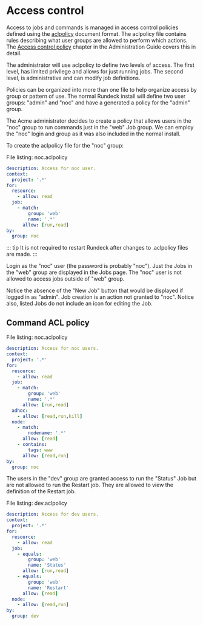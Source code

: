 # Access control

Access to jobs and commands is managed in access control
policies defined using the [aclpolicy](/manual/document-format-reference/aclpolicy-v10.md) document format.
The aclpolicy file contains rules describing what user
groups are allowed to perform which actions. The
[Access control policy](/administration/security/authorization.md)
chapter in the Administration Guide
covers this in detail.

The administrator will use aclpolicy to define two levels of
access. The first level, has limited privilege and allows for just
running jobs. The second level, is administrative and can modify job
definitions.

Policies can be organized into more than one file to help organize
access by group or pattern of use. The normal Rundeck install will
define two user groups: "admin" and "noc" and have a generated a policy
for the "admin" group.

The Acme administrator decides to create a policy that allows users in
the "noc" group to run commands just in the
"web" Job group. We can employ the "noc" login and group as
it was also included in the normal install.

To create the aclpolicy file for the "noc" group:

File listing: noc.aclpolicy

```yaml .numberLines
description: Access for noc user.
context:
  project: '.*'
for:
  resource:
    - allow: read
  job:
    - match:
        group: 'web'
        name: '.*'
      allow: [run,read]
by:
  group: noc
```

::: tip
It is not required to restart Rundeck after changes to .aclpolicy files are made.
:::

Login as the "noc" user (the password is probably "noc").
Just the Jobs in the "web" group are
displayed in the Jobs page. The "noc" user is not allowed to access
jobs outside of "web" group.

Notice the absence of the "New Job" button that would be displayed if
logged in as "admin". Job creation is an action not granted to
"noc".
Notice also, listed Jobs do not include an icon for editing the Job.

## Command ACL policy

File listing: noc.aclpolicy

```yaml .numberLines
description: Access for noc users.
context:
  project: '.*'
for:
  resource:
    - allow: read
  job:
    - match:
        group: 'web'
        name: '.*'
      allow: [run,read]
  adhoc:
    - allow: [read,run,kill]
  node:
    - match:
        nodename: '.*'
      allow: [read]
    - contains:
        tags: www
      allow: [read,run]
by:
  group: noc
```

The users in the "dev" group are granted access
to run the "Status" Job but are not allowed to
run the Restart job. They are allowed to view the
definition of the Restart job.

File listing: dev.aclpolicy

```yaml .numberLines
description: Access for dev users.
context:
  project: '.*'
for:
  resource:
    - allow: read
  job:
    - equals:
        group: 'web'
        name: 'Status'
      allow: [run,read]
    - equals:
        group: 'web'
        name: 'Restart'
      allow: [read]
  node:
    - allow: [read,run]
by:
  group: dev
```
